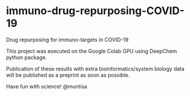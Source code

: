 # immuno-drug-repurposing-COVID-19
Drug repurposing for immuno-targets in COVID-19

This project was executed on the Google Colab GPU using DeepChem python package. 

Publication of these results with extra bioinformatics/system biology data will be published as a preprint as soon as possible.

Have fun with science!
@muntisa
